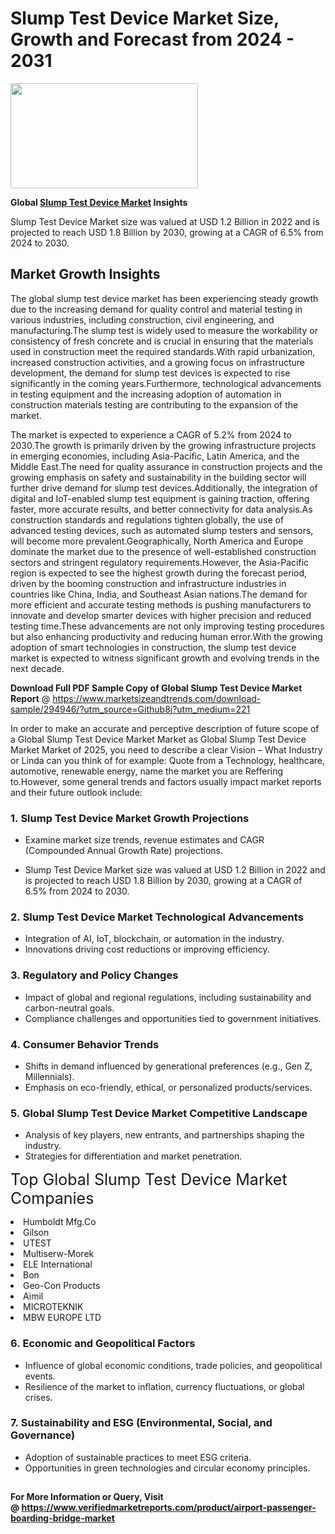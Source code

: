 <H1>Slump Test Device Market Size, Growth and Forecast from 2024 - 2031</H1><img class="aligncenter size-medium wp-image-584254" src="https://thirdeyenews.in/wp-content/uploads/2024/09/Global-Market-Research-300x168.jpeg" alt="" width="300" height="168" /><p><strong>Global&nbsp;<a href="https://www.marketsizeandtrends.com/download-sample/294946/?utm_source=Github8j?utm_medium=221">Slump Test Device Market</a> Insights</strong></p><p>Slump Test Device Market size was valued at USD 1.2 Billion in 2022 and is projected to reach USD 1.8 Billion by 2030, growing at a CAGR of 6.5% from 2024 to 2030.</p><p><h2>Market Growth Insights</h2> <p>The global slump test device market has been experiencing steady growth due to the increasing demand for quality control and material testing in various industries, including construction, civil engineering, and manufacturing.The slump test is widely used to measure the workability or consistency of fresh concrete and is crucial in ensuring that the materials used in construction meet the required standards.With rapid urbanization, increased construction activities, and a growing focus on infrastructure development, the demand for slump test devices is expected to rise significantly in the coming years.Furthermore, technological advancements in testing equipment and the increasing adoption of automation in construction materials testing are contributing to the expansion of the market.</p> <p>The market is expected to experience a CAGR of 5.2% from 2024 to 2030.The growth is primarily driven by the growing infrastructure projects in emerging economies, including Asia-Pacific, Latin America, and the Middle East.The need for quality assurance in construction projects and the growing emphasis on safety and sustainability in the building sector will further drive demand for slump test devices.Additionally, the integration of digital and IoT-enabled slump test equipment is gaining traction, offering faster, more accurate results, and better connectivity for data analysis.As construction standards and regulations tighten globally, the use of advanced testing devices, such as automated slump testers and sensors, will become more prevalent.Geographically, North America and Europe dominate the market due to the presence of well-established construction sectors and stringent regulatory requirements.However, the Asia-Pacific region is expected to see the highest growth during the forecast period, driven by the booming construction and infrastructure industries in countries like China, India, and Southeast Asian nations.The demand for more efficient and accurate testing methods is pushing manufacturers to innovate and develop smarter devices with higher precision and reduced testing time.These advancements are not only improving testing procedures but also enhancing productivity and reducing human error.With the growing adoption of smart technologies in construction, the slump test device market is expected to witness significant growth and evolving trends in the next decade.<p><span class=""><strong>Download Full PDF Sample Copy of Global Slump Test Device Market Report</strong> @ <a href="https://www.marketsizeandtrends.com/download-sample/294946/?utm_source=Github8j?utm_medium=221" target="_blank">https://www.marketsizeandtrends.com/download-sample/294946/?utm_source=Github8j?utm_medium=221</a></span></p><p>In order to make an accurate and perceptive description of future scope of a Global&nbsp;Slump Test Device Market Market as Global&nbsp;Slump Test Device Market Market of 2025, you need to describe a clear Vision &ndash; What Industry or Linda can you think of for example: Quote from a Technology, healthcare, automotive, renewable energy, name the market you are Reffering to.However, some general trends and factors usually impact market reports and their future outlook include:</p><h3>1.&nbsp;<strong>Slump Test Device Market Growth Projections</strong></h3><ul><li>Examine market size trends, revenue estimates and CAGR (Compounded Annual Growth Rate) projections.</li><li><p>Slump Test Device Market size was valued at USD 1.2 Billion in 2022 and is projected to reach USD 1.8 Billion by 2030, growing at a CAGR of 6.5% from 2024 to 2030.</p></li></ul><h3>2.&nbsp;<strong>Slump Test Device Market Technological Advancements</strong></h3><ul><li>Integration of AI, IoT, blockchain, or automation in the industry.</li><li>Innovations driving cost reductions or improving efficiency.</li></ul><h3>3.&nbsp;<strong>Regulatory and Policy Changes</strong></h3><ul><li>Impact of global and regional regulations, including sustainability and carbon-neutral goals.</li><li>Compliance challenges and opportunities tied to government initiatives.</li></ul><h3>4.&nbsp;<strong>Consumer Behavior Trends</strong></h3><ul><li>Shifts in demand influenced by generational preferences (e.g., Gen Z, Millennials).</li><li>Emphasis on eco-friendly, ethical, or personalized products/services.</li></ul><h3>5.&nbsp;<strong>Global Slump Test Device Market Competitive Landscape</strong></h3><ul><li>Analysis of key players, new entrants, and partnerships shaping the industry.</li><li>Strategies for differentiation and market penetration.</li></ul><p data-pm-slice="1 1 []"><span style="color: inherit; font-family: inherit; font-size: 25px;">Top Global Slump Test Device Market Companies</span></p><div class="" data-test-id=""><p><li>Humboldt Mfg.Co</li><li> Gilson</li><li> UTEST</li><li> Multiserw-Morek</li><li> ELE International</li><li> Bon</li><li> Geo-Con Products</li><li> Aimil</li><li> MICROTEKNIK</li><li> MBW EUROPE LTD</li></p></div><h3>6.&nbsp;<strong>Economic and Geopolitical Factors</strong></h3><ul><li>Influence of global economic conditions, trade policies, and geopolitical events.</li><li>Resilience of the market to inflation, currency fluctuations, or global crises.</li></ul><h3>7.&nbsp;<strong>Sustainability and ESG (Environmental, Social, and Governance)</strong></h3><ul><li>Adoption of sustainable practices to meet ESG criteria.</li><li>Opportunities in green technologies and circular economy principles.</li></ul><h2><strong style="font-size: 14px;">For More Information or Query, Visit @&nbsp;</strong><a style="background-color: #ffffff; font-size: 14px;" href="https://www.marketsizeandtrends.com/report/slump-test-device-market/" target="_blank">https://www.verifiedmarketreports.com/product/airport-passenger-boarding-bridge-market</a></h2>